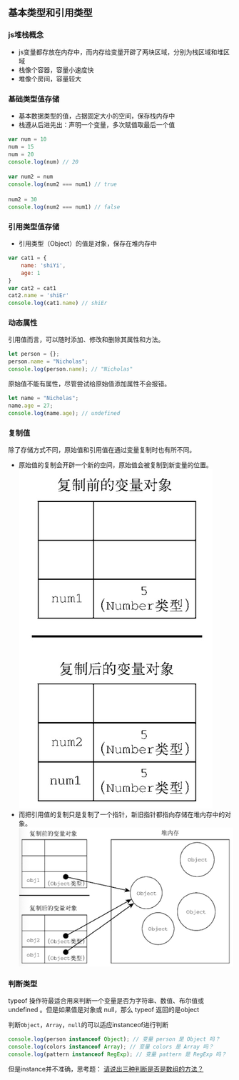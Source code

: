## 基本类型和引用类型

### js堆栈概念

- js变量都存放在内存中，而内存给变量开辟了两块区域，分别为栈区域和堆区域
- 栈像个容器，容量小速度快
- 堆像个房间，容量较大

### 基础类型值存储

- 基本数据类型的值，占据固定大小的空间，保存栈内存中
- 栈遵从后进先出：声明一个变量，多次赋值取最后一个值

```javascript
var num = 10
num = 15
num = 20
console.log(num) // 20

var num2 = num
console.log(num2 === num1) // true

num2 = 30
console.log(num2 === num1) // false
```
### 引用类型值存储

- 引用类型（Object）的值是对象，保存在堆内存中

```javascript
var cat1 = {
    name: 'shiYi',
    age: 1
}
var cat2 = cat1
cat2.name = 'shiEr'
console.log(cat1.name) // shiEr
```
### 动态属性
引用值而言，可以随时添加、修改和删除其属性和方法。

```javascript
let person = {}; 
person.name = "Nicholas"; 
console.log(person.name); // "Nicholas"
```

原始值不能有属性，尽管尝试给原始值添加属性不会报错。

```javascript
let name = "Nicholas"; 
name.age = 27; 
console.log(name.age); // undefined
```
### 复制值
除了存储方式不同，原始值和引用值在通过变量复制时也有所不同。

- 原始值的复制会开辟一个新的空间，原始值会被复制到新变量的位置。
![avatar](./images/common_copy.png)
- 而把引用值的复制只是复制了一个指针，新旧指针都指向存储在堆内存中的对象。
![avatar](./images/quote_copy.png)

### 判断类型
typeof 操作符最适合用来判断一个变量是否为字符串、数值、布尔值或 undefined 。但是如果值是对象或 null，那么 typeof 返回的是object

判断`Object`，`Array`，`null`的可以适应instanceof进行判断
```javascript
console.log(person instanceof Object); // 变量 person 是 Object 吗？
console.log(colors instanceof Array); // 变量 colors 是 Array 吗？
console.log(pattern instanceof RegExp); // 变量 pattern 是 RegExp 吗？
```
但是instance并不准确，思考题： [请说出三种判断是否是数组的方法？](./isArray.md)
